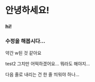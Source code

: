 # 안녕하세요!


### hi!

### 수정을 해봅시다...

약간 w된 것 같아요

test2 그치만 어떡하겠어요... 뭐라도 해야지...

다음 줄로 내리는 건 한 줄 띄워야 하나...
